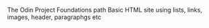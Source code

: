 The Odin Project Foundations path
Basic HTML site using lists, links, images, header, paragraphgs etc